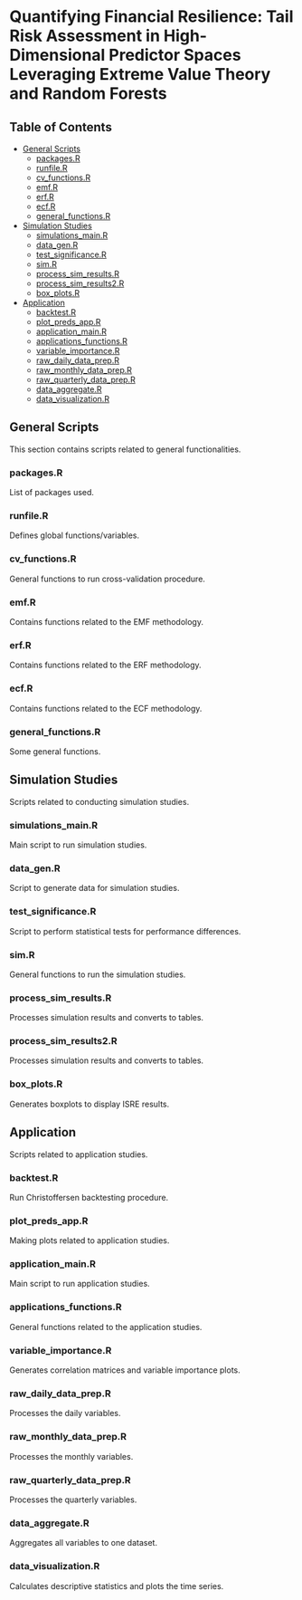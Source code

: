 # Quantifying Financial Resilience: Tail Risk Assessment in High-Dimensional Predictor Spaces Leveraging Extreme Value Theory and Random Forests

## Table of Contents
- [General Scripts](#general-scripts)
  - [packages.R](#packagesr)
  - [runfile.R](#runfiler)
  - [cv_functions.R](#cv_functionsr)
  - [emf.R](#emfr)
  - [erf.R](#erfr)
  - [ecf.R](#ecfr)
  - [general_functions.R](#general_functionsr)
- [Simulation Studies](#simulation-studies)
  - [simulations_main.R](#simulations_mainr)
  - [data_gen.R](#datagenr)
  - [test_significance.R](#test_significancer)
  - [sim.R](#simr)
  - [process_sim_results.R](#process_sim_resultsr)
  - [process_sim_results2.R](#process_sim_results2r)
  - [box_plots.R](#box_plotsr)
- [Application](#application)
  - [backtest.R](#backtestr)
  - [plot_preds_app.R](#plot_preds_appr)
  - [application_main.R](#application_mainr)
  - [applications_functions.R](#applications_functionsr)
  - [variable_importance.R](#variable_importancer)
  - [raw_daily_data_prep.R](#raw_daily_data_prepr)
  - [raw_monthly_data_prep.R](#raw_monthly_data_prepr)
  - [raw_quarterly_data_prep.R](#raw_quarterly_data_prepr)
  - [data_aggregate.R](#data_aggregater)
  - [data_visualization.R](#data_visualizationr)

## General Scripts
This section contains scripts related to general functionalities.

### packages.R
List of packages used.

### runfile.R
Defines global functions/variables.

### cv_functions.R
General functions to run cross-validation procedure.

### emf.R
Contains functions related to the EMF methodology.

### erf.R
Contains functions related to the ERF methodology.

### ecf.R
Contains functions related to the ECF methodology.

### general_functions.R
Some general functions.

## Simulation Studies
Scripts related to conducting simulation studies.

### simulations_main.R
Main script to run simulation studies.

### data_gen.R
Script to generate data for simulation studies.

### test_significance.R
Script to perform statistical tests for performance differences.

### sim.R
General functions to run the simulation studies.

### process_sim_results.R
Processes simulation results and converts to tables.

### process_sim_results2.R
Processes simulation results and converts to tables.

### box_plots.R
Generates boxplots to display ISRE results.

## Application
Scripts related to application studies.

### backtest.R
Run Christoffersen backtesting procedure.

### plot_preds_app.R
Making plots related to application studies.

### application_main.R
Main script to run application studies.

### applications_functions.R
General functions related to the application studies.

### variable_importance.R
Generates correlation matrices and variable importance plots.

### raw_daily_data_prep.R
Processes the daily variables.

### raw_monthly_data_prep.R
Processes the monthly variables.

### raw_quarterly_data_prep.R
Processes the quarterly variables.

### data_aggregate.R
Aggregates all variables to one dataset.

### data_visualization.R
Calculates descriptive statistics and plots the time series.
